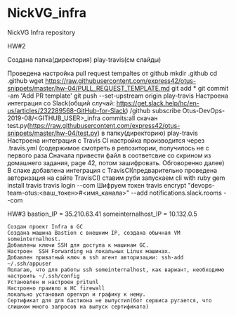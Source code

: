 # NickVG_infra
NickVG Infra repository

HW#2

Создана папка(директория) play-travis(см слайды)

Проведена настройка pull request tempaltes от github
	mkdir .github
	cd .github
	wget https://raw.githubusercontent.com/express42/otus-snippets/master/hw-04/PULL_REQUEST_TEMPLATE.md
	git add *
	git commit -am 'Add PR template'
	git push --set-upstream origin play-travis
Настроена интеграция со Slack(общий случай: https://get.slack.help/hc/en-us/articles/232289568-GitHub-for-Slack)
	/github subscribe Otus-DevOps-2019-08/<GITHUB_USER>_infra commits:all
	скачан test.py(https://raw.githubusercontent.com/express42/otus-snippets/master/hw-04/test.py) в папку(директорию)
	play-travis
Настроена интеграция с Travis CI
	настройка производится через .travis.yml
	(содержимое смотреть в репозитории, получилось не с первого раза.Сначала привести файл в соответсвие со скрином из домашнего задания, page 42, потом зашифровать. Обговоренно далее)
	В слаке добавлена интеграция с TravisCI(предварительно проведена авторизация на сайте TravisCI)
	ставим руби
	запускаем cli with ruby
	gem install travis
	travis login --com
	Шифруем токен
	travis encrypt "devops-team-otus:<ваш_токен>#<имя_канала>" --add notifications.slack.rooms --com

HW#3
bastion_IP = 35.210.63.41
someinternalhost_IP = 10.132.0.5
	
	Создан проект Infra в GC
	Создана машина Bastion с внешним IP, создана обычная VM someinternalhost.
	Добавлены ключи SSH для доступа к машинам GC.
	Настроен  SSH Forwarding на локальных Linux машинах.
	Добавлен приватный ключ в ssh агент авторизации: ssh-add ~/.ssh/appuser
	Полагаю, что для работы ssh someinternalhost, как вариант, необходимо настроить ~/.ssh/config 
	Установлен и настроен pritunl
	Настроено праивло в HC firewall
	локально установил openvpn и графику к нему.
	Сертификат для для бастиона не выпустил(бот сервиса ругается, что слишком много запросов на выпуск сертификата)